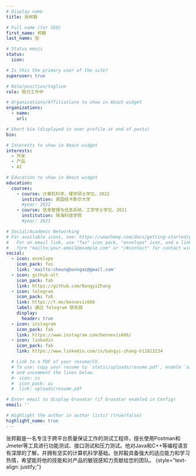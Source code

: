 ```yaml
---
# Display name
title: 张邦毅

# Full name (for SEO)
first_name: 邦毅
last_name: 张

# Status emoji
status:
  icon: 

# Is this the primary user of the site?
superuser: true

# Role/position/tagline
role: 努力工作中

# Organizations/Affiliations to show in About widget
organizations:
  - name: 
    url: 

# Short bio (displayed in user profile at end of posts)
bio: 

# Interests to show in About widget
interests:
  - 开发
  - 产品
  - AI

# Education to show in About widget
education:
  courses:
    - course: 计算机科学，理学硕士学位，2022
      institution: 英国纽卡斯尔大学
      #year: 2022
    - course: 信息管理与信息系统，工学学士学位，2021
      institution: 珠海科技学院
      #year: 2021

# Social/Academic Networking
# For available icons, see: https://wowchemy.com/docs/getting-started/page-builder/#icons
#   For an email link, use "fas" icon pack, "envelope" icon, and a link in the
#   form "mailto:your-email@example.com" or "/#contact" for contact widget.
social:
  - icon: envelope
    icon_pack: fas
    link: 'mailto:cheungbunngai@gmail.com'
  - icon: github-alt
    icon_pack: fab
    link: https://github.com/BangyiZhang
  - icon: telegram
    icon_pack: fab
    link: https://t.me/bennevis666
    label: 通过 Telegram 联系我
    display:
      header: true
  - icon: instagram
    icon_pack: fab
    link: https://www.instagram.com/bennevis666/
  - icon: linkedin
    icon_pack: fab
    link: https://www.linkedin.com/in/bangyi-zhang-b12822234

  # Link to a PDF of your resume/CV.
  # To use: copy your resume to `static/uploads/resume.pdf`, enable `ai` icons in `params.yaml`,
  # and uncomment the lines below.
  #- icon: cv
  #  icon_pack: ai
  #  link: uploads/resume.pdf

# Enter email to display Gravatar (if Gravatar enabled in Config)
email: ''

# Highlight the author in author lists? (true/false)
highlight_name: true
---
```


张邦毅是一名专注于跨平台质量保证工作的测试工程师，擅长使用Postman和Jmeter等工具进行功能测试、接口测试和压力测试。他对Java和C++等编程语言有深厚的了解，并拥有坚实的计算机科学基础。张邦毅具备强大的适应能力和学习热情，希望能将他的技能和对产品的敏锐感知力贡献给您的团队。
{style="text-align: justify;"}
